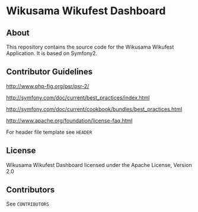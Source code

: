 # Wikusama Wikufest Dashboard

## About

This repository contains the source code for the Wikusama Wikufest Application. It is
based on Symfony2.

## Contributor Guidelines
http://www.php-fig.org/psr/psr-2/

http://symfony.com/doc/current/best_practices/index.html

http://symfony.com/doc/current/cookbook/bundles/best_practices.html

http://www.apache.org/foundation/license-faq.html

For header file template see `HEADER`

## License

Wikusama Wikufest Dashboard licensed under the Apache License, Version 2.0 

## Contributors
See `CONTRIBUTORS`
